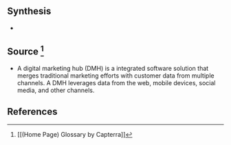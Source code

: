 ## Synthesis
- 
## Source [^1]
- A digital marketing hub (DMH) is a integrated software solution that merges traditional marketing efforts with customer data from multiple channels. A DMH leverages data from the web, mobile devices, social media, and other channels.
## References

[^1]: [[(Home Page) Glossary by Capterra]]